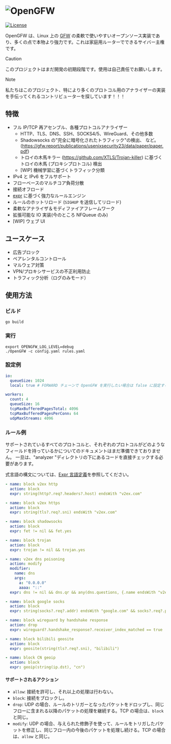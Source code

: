 # ![OpenGFW](docs/logo.png)

[![License][1]][2]

[1]: https://img.shields.io/badge/License-MPL_2.0-brightgreen.svg
[2]: LICENSE

OpenGFW は、Linux 上の [GFW](https://en.wikipedia.org/wiki/Great_Firewall) の柔軟で使いやすいオープンソース実装であり、多くの点で本物より強力です。これは家庭用ルーターでできるサイバー主権です。

> [!CAUTION]
> このプロジェクトはまだ開発の初期段階です。使用は自己責任でお願いします。

> [!NOTE]
> 私たちはこのプロジェクト、特により多くのプロトコル用のアナライザーの実装を手伝ってくれるコントリビューターを探しています！！！

## 特徴

- フル IP/TCP 再アセンブル、各種プロトコルアナライザー
  - HTTP、TLS、DNS、SSH、SOCKS4/5、WireGuard、その他多数
  - Shadowsocks の"完全に暗号化されたトラフィック"の検出、
    など。 (https://gfw.report/publications/usenixsecurity23/data/paper/paper.pdf)
  - トロイの木馬キラー (https://github.com/XTLS/Trojan-killer) に基づくトロイの木馬 (プロキシプロトコル) 検出
  - [WIP] 機械学習に基づくトラフィック分類
- IPv4 と IPv6 をフルサポート
- フローベースのマルチコア負荷分散
- 接続オフロード
- [expr](https://github.com/expr-lang/expr) に基づく強力なルールエンジン
- ルールのホットリロード (`SIGHUP` を送信してリロード)
- 柔軟なアナライザ＆モディファイアフレームワーク
- 拡張可能な IO 実装(今のところ NFQueue のみ)
- [WIP] ウェブ UI

## ユースケース

- 広告ブロック
- ペアレンタルコントロール
- マルウェア対策
- VPN/プロキシサービスの不正利用防止
- トラフィック分析（ログのみモード）

## 使用方法

### ビルド

```shell
go build
```

### 実行

```shell
export OPENGFW_LOG_LEVEL=debug
./OpenGFW -c config.yaml rules.yaml
```

### 設定例

```yaml
io:
  queueSize: 1024
  local: true # FORWARD チェーンで OpenGFW を実行したい場合は false に設定する

workers:
  count: 4
  queueSize: 16
  tcpMaxBufferedPagesTotal: 4096
  tcpMaxBufferedPagesPerConn: 64
  udpMaxStreams: 4096
```

### ルール例

サポートされているすべてのプロトコルと、それぞれのプロトコルがどのようなフィールドを持っているかについてのドキュメントはまだ準備できておりません。
一旦は、"analyzer "ディレクトリの下にあるコードを直接チェックする必要があります。

式言語の構文については、[Expr 言語定義](https://expr-lang.org/docs/language-definition)を参照してください。

```yaml
- name: block v2ex http
  action: block
  expr: string(http?.req?.headers?.host) endsWith "v2ex.com"

- name: block v2ex https
  action: block
  expr: string(tls?.req?.sni) endsWith "v2ex.com"

- name: block shadowsocks
  action: block
  expr: fet != nil && fet.yes

- name: block trojan
  action: block
  expr: trojan != nil && trojan.yes

- name: v2ex dns poisoning
  action: modify
  modifier:
    name: dns
    args:
      a: "0.0.0.0"
      aaaa: "::"
  expr: dns != nil && dns.qr && any(dns.questions, {.name endsWith "v2ex.com"})

- name: block google socks
  action: block
  expr: string(socks?.req?.addr) endsWith "google.com" && socks?.req?.port == 80

- name: block wireguard by handshake response
  action: drop
  expr: wireguard?.handshake_response?.receiver_index_matched == true

- name: block bilibili geosite
  action: block
  expr: geosite(string(tls?.req?.sni), "bilibili")

- name: block CN geoip
  action: block
  expr: geoip(string(ip.dst), "cn")
```

#### サポートされるアクション

- `allow`: 接続を許可し、それ以上の処理は行わない。
- `block`: 接続をブロックし。
- `drop`: UDP の場合、ルールのトリガーとなったパケットをドロップし、同じフローに含まれる以降のパケットの処理を継続する。TCP の場合は、`block` と同じ。
- `modify`: UDP の場合、与えられた修飾子を使って、ルールをトリガしたパケットを修正し、同じフロー内の今後のパケットを処理し続ける。TCP の場合は、`allow` と同じ。
